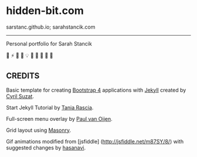 hidden-bit.com
==================

sarstanc.github.io; sarahstancik.com

---

Personal portfolio for Sarah Stancik

:lemon: :zap: :crown: :blossom: :bulb: :full_moon_with_face: :yellow_heart: :crescent_moon: :sunflower: :hatching_chick:

CREDITS
---

Basic template for creating [Bootstrap 4](http://v4-alpha.getbootstrap.com/) applications
with [Jekyll](http://jekyllrb.com) created by [Cyril Suzat](https://github.com/cyrilsuzat/jekyll-bootstrap).

Start Jekyll Tutorial by [Tania Rascia](https://taniarascia.com/make-a-static-website-with-jekyll).

Full-screen menu overlay by [Paul van Oijen](http://codepen.io/PaulVanO/pen/XJYGNQ).

Grid layout using [Masonry](http://masonry.desandro.com/).

Gif animations modified from [jsfiddle] (http://jsfiddle.net/m87SY/8/) with suggested changes by [hasanavi](http://stackoverflow.com/questions/600743/how-to-get-div-height-to-auto-adjust-to-background-size).
